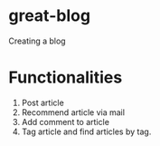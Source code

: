 # great-blog
Creating a blog


# Functionalities

1. Post article
2. Recommend article via mail
3. Add comment to article
4. Tag article and find articles by tag.
